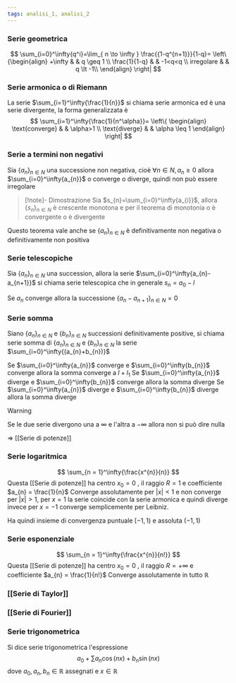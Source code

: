 ```yaml
---
tags: analisi_1, analisi_2
---
```

### Serie geometrica

$$
\sum_{i=0}^\infty{q^i}=\lim_{ n \to \infty } \frac{{1-q^{n+1}}}{1-q}=
\left\{\begin{align}
+\infty & &   q \geq 1 \\
\frac{1}{1-q} & &  -1<q<q \\
irregolare &  & q \lt -1\\
\end{align}
\right|
$$

### Serie armonica o di Riemann

La serie $\sum_{i=1}^\infty{\frac{1}{n}}$ si chiama serie armonica ed è una serie divergente, la forma generalizzata è $$
\sum_{i=1}^\infty{\frac{1}{n^\alpha}}=
\left\{
\begin{align}
\text{converge} & &  \alpha>1 \\
\text{diverge} &  & \alpha \leq 1
\end{align}
\right|
$$

### Serie a termini non negativi

Sia $\{{a_{n}}\}_{n\in N}$ una successione non negativa, cioè $\forall n \in N, a_{n}\geq 0$ allora $\sum_{i=0}^\infty{a_{n}}$ o converge o diverge, quindi non può essere irregolare

>[!note]- Dimostrazione
>Sia $s_{n}=\sum_{i=0}^\infty{a_{i}}$, allora $\{{s_{n}}\}_{n\in N}$ è crescente monotona e per il teorema di monotonia o è convergente o è divergente

Questo teorema vale anche se $\{{a_{n}}\}_{n\in N}$ è definitivamente non negativa o definitivamente non positiva

### Serie telescopiche

Sia $\{{a_{n}}\}_{n\in N}$ una succession, allora la serie $\sum_{i=0}^\infty{a_{n}-a_{n+1}}$ si chiama serie telescopica che in generale $s_{n}=a_{0}-l$

Se $a_{n}$ converge allora la successione $\{{a_{n}-a_{n+1}}\}_{n\in N}=0$

### Serie somma

Siano $\{{a_{n}}\}_{n\in N}$ e $\{{b_{n}}\}_{n\in N}$ successioni definitivamente positive, si chiama serie somma di $\{{a_{n}}\}_{n\in N}$ e $\{{b_{n}}\}_{n\in N}$ la serie $\sum_{i=0}^\infty{(a_{n}+b_{n})}$

Se $\sum_{i=0}^\infty{a_{n}}$ converge e $\sum_{i=0}^\infty{b_{n}}$ converge allora la somma converge a $l+l_{1}$
Se $\sum_{i=0}^\infty{a_{n}}$ diverge e $\sum_{i=0}^\infty{b_{n}}$ converge allora la somma diverge
Se $\sum_{i=0}^\infty{a_{n}}$ diverge e $\sum_{i=0}^\infty{b_{n}}$ diverge allora la somma diverge

>[!warning]
>Se le due serie divergono una a $\infty$ e l'altra a $-\infty$ allora non si può dire nulla

=> [[Serie di potenze]]

### Serie logaritmica
$$
\sum_{n = 1}^\infty{\frac{x^{n}}{n}}
$$
Questa [[Serie di potenze]] ha centro $x_{0}=0$ , il raggio $R=1$ e coefficiente $a_{n} = \frac{1}{n}$
Converge assolutamente per $|x|<1$ e non converge per $|x|>1$, per $x= 1$ la serie coincide con la serie armonica e quindi diverge invece per $x=-1$ converge semplicemente per Leibniz.

Ha quindi insieme di convergenza puntuale $[-1, 1)$ e assoluta $(-1,1)$

### Serie esponenziale
$$
\sum_{n = 1}^\infty{\frac{x^{n}}{n!}}
$$
Questa [[Serie di potenze]] ha centro $x_{0}=0$ , il raggio $R=+\infty$ e coefficiente $a_{n} = \frac{1}{n!}$
Converge assolutamente in tutto $\mathbb R$

### [[Serie di Taylor]]

### [[Serie di Fourier]]

### Serie trigonometrica

Si dice serie trigonometrica l'espressione
$$
a_{0} + \sum a_{n} \cos(nx) + b_{n}\sin(nx)
$$
dove $a_{0},a_{n},b_{n}\in \mathbb{R}$ assegnati e $x\in\mathbb{R}$
